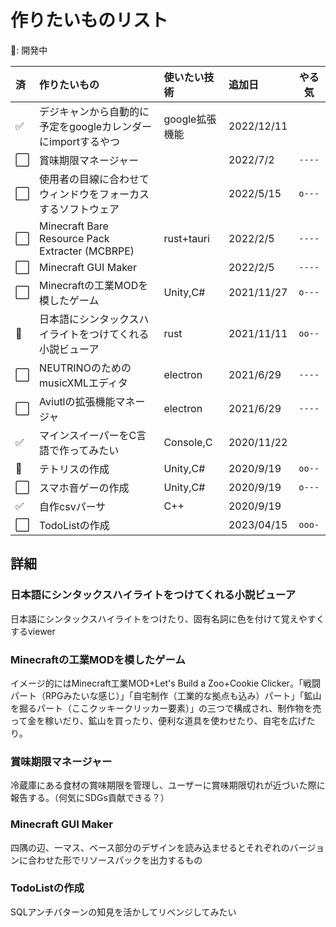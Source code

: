 # 作りたいものリスト

🚧: 開発中

| 済   | 作りたいもの                                                 | 使いたい技術   | 追加日     | やる気 |
| :--- | :----------------------------------------------------------- | :------------- | :--------- | :----: |
| ✅    | デジキャンから自動的に予定をgoogleカレンダーにimportするやつ | google拡張機能 | 2022/12/11 |  |
| ⬜    | 賞味期限マネージャー                                         |                | 2022/7/2   | `----` |
| ⬜    | 使用者の目線に合わせてウィンドウをフォーカスするソフトウェア |                | 2022/5/15  | `o---` |
| ⬜    | Minecraft Bare Resource Pack Extracter (MCBRPE)              | rust+tauri     | 2022/2/5   | `----` |
| ⬜    | Minecraft GUI Maker                                          |                | 2022/2/5   | `----` |
| ⬜    | Minecraftの工業MODを模したゲーム                             | Unity,C#       | 2021/11/27 | `o---` |
| 🚧    | 日本語にシンタックスハイライトをつけてくれる小説ビューア     | rust           | 2021/11/11 | `oo--` |
| ⬜    | NEUTRINOのためのmusicXMLエディタ                             | electron       | 2021/6/29  | `----` |
| ⬜    | Aviutlの拡張機能マネージャ                                   | electron       | 2021/6/29  | `----` |
| ✅    | マインスイーパーをC言語で作ってみたい                        | Console,C      | 2020/11/22 |  |
| 🚧    | テトリスの作成                                               | Unity,C#       | 2020/9/19  | `oo--` |
| ⬜    | スマホ音ゲーの作成                                           | Unity,C#       | 2020/9/19  | `o---` |
| ✅    | 自作csvパーサ                                                | C++            | 2020/9/19  |  |
|⬜|TodoListの作成||2023/04/15|`ooo-`|

## 詳細
### 日本語にシンタックスハイライトをつけてくれる小説ビューア
日本語にシンタックスハイライトをつけたり、固有名詞に色を付けて覚えやすくするviewer
### Minecraftの工業MODを模したゲーム
イメージ的にはMinecraft工業MOD+Let's Build a Zoo+Cookie Clicker。「戦闘パート（RPGみたいな感じ）」「自宅制作（工業的な拠点も込み）パート」「鉱山を掘るパート（ここクッキークリッカー要素）」の三つで構成され、制作物を売って金を稼いだり、鉱山を買ったり、便利な道具を使わせたり、自宅を広げたり。

### 賞味期限マネージャー
冷蔵庫にある食材の賞味期限を管理し、ユーザーに賞味期限切れが近づいた際に報告する。（何気にSDGs貢献できる？）

### Minecraft GUI Maker
四隅の辺、一マス、ベース部分のデザインを読み込ませるとそれぞれのバージョンに合わせた形でリソースパックを出力するもの

### TodoListの作成
SQLアンチパターンの知見を活かしてリベンジしてみたい
